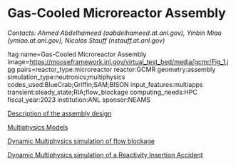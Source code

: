# Gas-Cooled Microreactor Assembly

*Contacts: Ahmed Abdelhameed (aabdelhameed.at.anl.gov), Yinbin Miao (ymiao.at.anl.gov), Nicolas Stauff (nstauff.at.anl.gov)*

!tag name=Gas-Cooled Microreactor Assembly
     image=https://mooseframework.inl.gov/virtual_test_bed/media/gcmr/Fig_1.jpg
     pairs=reactor_type:microreactor
                       reactor:GCMR
                       geometry:assembly
                       simulation_type:neutronics;multiphysics
                       codes_used:BlueCrab;Griffin;SAM;BISON
                       input_features:multiapps
                       transient:steady_state;RIA;flow_blockage
                       computing_needs:HPC
                       fiscal_year:2023
                       institution:ANL
                       sponsor:NEAMS

[Description of the assembly design](gcmr/GCMR_Assembly_Model_Description.md)

[Multiphysics Models](gcmr/GCMR_Multiphysics_models.md)

[Dynamic Multiphysics simulation of flow blockage](gcmr/GCMR_results_FlowBlockage.md)

[Dynamic Multiphysics simulation of a Reactivity Insertion Accident](gcmr/GCMR_results_RIA.md)
